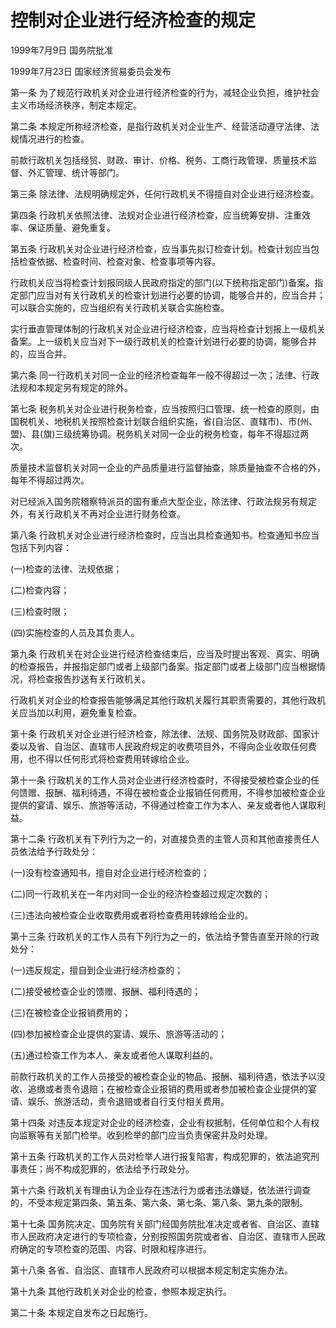 # 控制对企业进行经济检查的规定

1999年7月9日 国务院批准　

1999年7月23日 国家经济贸易委员会发布　

第一条 为了规范行政机关对企业进行经济检查的行为，减轻企业负担，维护社会主义市场经济秩序，制定本规定。

第二条 本规定所称经济检查，是指行政机关对企业生产、经营活动遵守法律、法规情况进行的检查。

前款行政机关包括经贸、财政、审计、价格、税务、工商行政管理、质量技术监督、外汇管理、统计等部门。

第三条 除法律、法规明确规定外，任何行政机关不得擅自对企业进行经济检查。

第四条 行政机关依照法律、法规对企业进行经济检查，应当统筹安排、注重效率、保证质量、避免重复。

第五条 行政机关对企业进行经济检查，应当事先拟订检查计划。检查计划应当包括检查依据、检查时间、检查对象、检查事项等内容。

行政机关应当将检查计划报同级人民政府指定的部门(以下统称指定部门)备案。指定部门应当对有关行政机关的检查计划进行必要的协调，能够合并的，应当合并；可以联合实施的，应当组织有关行政机关联合实施检查。

实行垂直管理体制的行政机关对企业进行经济检查，应当将检查计划报上一级机关备案。上一级机关应当对下一级行政机关的检查计划进行必要的协调，能够合并的，应当合并。

第六条 同一行政机关对同一企业的经济检查每年一般不得超过一次；法律、行政法规和本规定另有规定的除外。

第七条 税务机关对企业进行税务检查，应当按照归口管理、统一检查的原则，由国税机关、地税机关按照检查计划联合组织实施，省(自治区、直辖市)、市(州、盟)、县(旗)三级统筹协调。税务机关对同一企业的税务检查，每年不得超过两次。

质量技术监督机关对同一企业的产品质量进行监督抽查，除质量抽查不合格的外，每年不得超过两次。

对已经派入国务院稽察特派员的国有重点大型企业，除法律、行政法规另有规定外，有关行政机关不再对企业进行财务检查。

第八条 行政机关对企业进行经济检查时，应当出具检查通知书。检查通知书应当包括下列内容：

(一)检查的法律、法规依据；

(二)检查内容；

(三)检查时限；

(四)实施检查的人员及其负责人。

第九条 行政机关在对企业进行经济检查结束后，应当及时提出客观、真实、明确的检查报告，并报指定部门或者上级部门备案。指定部门或者上级部门应当根据情况，将检查报告抄送有关行政机关。

行政机关对企业的检查报告能够满足其他行政机关履行其职责需要的，其他行政机关应当加以利用，避免重复检查。

第十条 行政机关对企业进行经济检查，除法律、法规、国务院及财政部、国家计委以及省、自治区、直辖市人民政府规定的收费项目外，不得向企业收取任何费用，也不得以任何形式将检查费用转嫁给企业。

第十一条 行政机关的工作人员对企业进行经济检查时，不得接受被检查企业的任何馈赠、报酬、福利待遇，不得在被检查企业报销任何费用，不得参加被检查企业提供的宴请、娱乐、旅游等活动，不得通过检查工作为本人、亲友或者他人谋取利益。

第十二条 行政机关有下列行为之一的，对直接负责的主管人员和其他直接责任人员依法给予行政处分：

(一)没有检查通知书，擅自对企业进行经济检查的；

(二)同一行政机关在一年内对同一企业的经济检查超过规定次数的；

(三)违法向被检查企业收取费用或者将检查费用转嫁给企业的。

第十三条 行政机关的工作人员有下列行为之一的，依法给予警告直至开除的行政处分：

(一)违反规定，擅自到企业进行经济检查的；

(二)接受被检查企业的馈赠、报酬、福利待遇的；

(三)在被检查企业报销费用的；

(四)参加被检查企业提供的宴请、娱乐、旅游等活动的；

(五)通过检查工作为本人、亲友或者他人谋取利益的。

前款行政机关的工作人员接受的被检查企业的物品、报酬、福利待遇，依法予以没收、追缴或者责令退赔；在被检查企业报销的费用或者参加被检查企业提供的宴请、娱乐、旅游活动，责令退赔或者自行支付相关费用。

第十四条 对违反本规定对企业的经济检查，企业有权抵制，任何单位和个人有权向监察等有关部门检举。收到检举的部门应当负责保密并及时处理。

第十五条 行政机关的工作人员对检举人进行报复陷害，构成犯罪的，依法追究刑事责任；尚不构成犯罪的，依法给予行政处分。

第十六条 行政机关有理由认为企业存在违法行为或者违法嫌疑，依法进行调查的，不受本规定第四条、第五条、第六条、第七条、第八条、第九条的限制。

第十七条 国务院决定、国务院有关部门经国务院批准决定或者省、自治区、直辖市人民政府决定进行的专项检查，分别按照国务院或者省、自治区、直辖市人民政府确定的专项检查的范围、内容、时限和程序进行。

第十八条 各省、自治区、直辖市人民政府可以根据本规定制定实施办法。

第十九条 其他行政机关对企业的检查，参照本规定执行。

第二十条 本规定自发布之日起施行。
